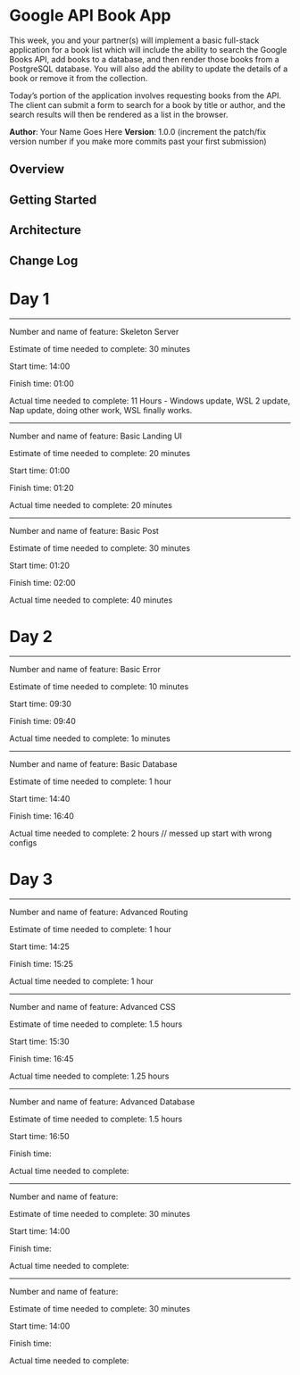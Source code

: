 # Google API Book App
This week, you and your partner(s) will implement a basic full-stack application for a book list which will include the ability to search the Google Books API, add books to a database, and then render those books from a PostgreSQL database. You will also add the ability to update the details of a book or remove it from the collection.

Today’s portion of the application involves requesting books from the API. The client can submit a form to search for a book by title or author, and the search results will then be rendered as a list in the browser.

**Author**: Your Name Goes Here
**Version**: 1.0.0 (increment the patch/fix version number if you make more commits past your first submission)

## Overview
<!-- Provide a high level overview of what this application is and why you are building it, beyond the fact that it's an assignment for a Code 301 class. (i.e. What's your problem domain?) -->

## Getting Started
<!-- What are the steps that a user must take in order to build this app on their own machine and get it running? -->

## Architecture
<!-- Provide a detailed description of the application design. What technologies (languages, libraries, etc) you're using, and any other relevant design information. -->

## Change Log
<!-- Use this area to document the iterative changes made to your application as each feature is successfully implemented. Use time stamps. Here's an examples:

01-01-2001 4:59pm - Application now has a fully-functional express server, with GET and POST routes for the book resource.

## Credits and Collaborations
<!-- Give credit (and a link) to other people or resources that helped you build this application. -->

# Day 1
-------------------------------------------------------------------------------------------------------

Number and name of feature: Skeleton Server

Estimate of time needed to complete: 30 minutes

Start time: 14:00

Finish time: 01:00

Actual time needed to complete: 11 Hours - Windows update, WSL 2 update, Nap update, doing other work, WSL finally works.

-------------------------------------------------------------------------------------------------------

Number and name of feature: Basic Landing UI

Estimate of time needed to complete: 20 minutes

Start time: 01:00

Finish time: 01:20

Actual time needed to complete: 20 minutes

-------------------------------------------------------------------------------------------------------

Number and name of feature: Basic Post

Estimate of time needed to complete: 30 minutes

Start time: 01:20

Finish time: 02:00

Actual time needed to complete: 40 minutes

# Day 2
-------------------------------------------------------------------------------------------------------

Number and name of feature: Basic Error

Estimate of time needed to complete: 10 minutes

Start time: 09:30

Finish time: 09:40

Actual time needed to complete: 1o minutes

-------------------------------------------------------------------------------------------------------

Number and name of feature: Basic Database

Estimate of time needed to complete: 1 hour

Start time: 14:40

Finish time: 16:40

Actual time needed to complete: 2 hours // messed up start with wrong configs

# Day 3
-------------------------------------------------------------------------------------------------------

Number and name of feature: Advanced Routing

Estimate of time needed to complete: 1 hour

Start time: 14:25

Finish time: 15:25

Actual time needed to complete: 1 hour

-------------------------------------------------------------------------------------------------------

Number and name of feature: Advanced CSS

Estimate of time needed to complete: 1.5 hours

Start time: 15:30

Finish time: 16:45 

Actual time needed to complete: 1.25 hours

-------------------------------------------------------------------------------------------------------

Number and name of feature: Advanced Database

Estimate of time needed to complete: 1.5 hours

Start time: 16:50

Finish time: 

Actual time needed to complete: 

-------------------------------------------------------------------------------------------------------

Number and name of feature: 

Estimate of time needed to complete: 30 minutes

Start time: 14:00

Finish time: 

Actual time needed to complete: 

-------------------------------------------------------------------------------------------------------

Number and name of feature: 

Estimate of time needed to complete: 30 minutes

Start time: 14:00

Finish time: 

Actual time needed to complete: 